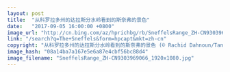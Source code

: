 ```yaml
---
layout: post
title:  "从科罗拉多州的达拉斯分水岭看到的斯奈弗的景色"
date:   "2017-09-05 16:00:00 +0800"
image_url: "http://cn.bing.com/az/hprichbg/rb/SneffelsRange_ZH-CN9303969066_1920x1080.jpg"
link: "/search?q=The+Sneffels&form=hpcapt&mkt=zh-cn"
copyright: "从科罗拉多州的达拉斯分水岭看到的斯奈弗的景色 (© Rachid Dahnoun/Tandem Stills + Motion)"
image_hash: "08a14ba7a167e5e6a87e4cbf56bc88d4"
image_filename: "SneffelsRange_ZH-CN9303969066_1920x1080.jpg"
---
```

